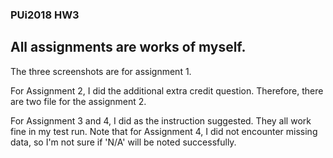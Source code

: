 ### PUi2018 HW3
## All assignments are works of myself.

The three screenshots are for assignment 1.

For Assignment 2, I did the additional extra credit question. Therefore, there are two file for the assignment 2. 

For Assignment 3 and 4, I did as the instruction suggested. They all work fine in my test run. Note that for Assignment 4, I did not encounter missing data, so I'm not sure if 'N/A' will be noted successfully.

